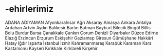 # -ehirlerimiz
ADANA
ADIYAMAN
Afyonkarahisar
Ağrı
Aksaray
Amasya
Ankara
Antalya
Ardahan
Artvin
Aydın
Balıkesir
Bartın
Batman
Bayburt
Bilecik
Bingöl
Bitlis
Bolu
Burdur
Bursa
Çanakkale
Çankırı
Çorum
Denizli
Diyarbakır
Düzce
Edirne
Elazığ
Erzincan
Erzurum
Eskişehir
Gaziantep
Giresun
Gümüşhane
Hakkâri
Hatay
Iğdır
Isparta
İstanbul
İzmir
Kahramanmaraş
Karabük
Karaman
Kars
Kastamonu
Kayseri
Kırıkkale
Kırklareli
Kırşehir

